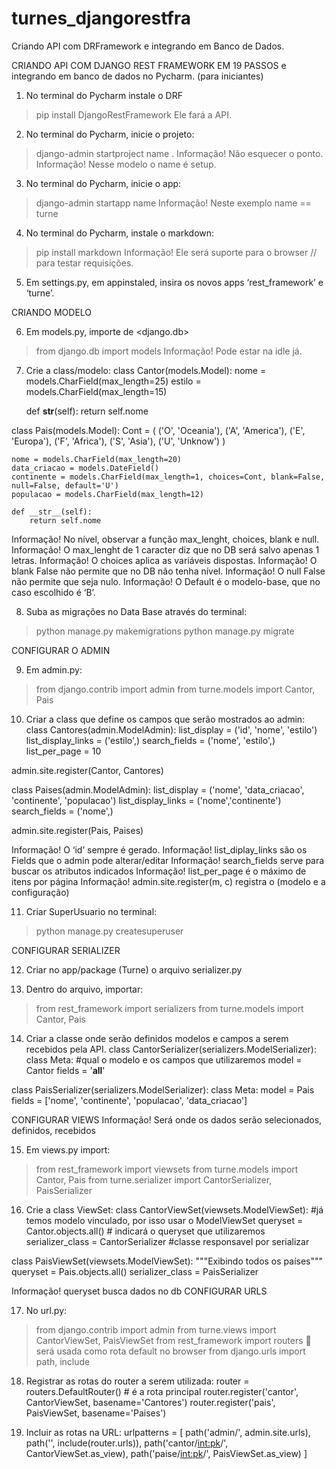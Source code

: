 # turnes_djangorestfra
Criando API com DRFramework e integrando em Banco de Dados. 

CRIANDO API COM DJANGO REST FRAMEWORK EM 19 PASSOS e integrando em banco de dados no Pycharm.
(para iniciantes)

1. No terminal do Pycharm instale o DRF
> pip install DjangoRestFramework
Ele fará a API.

2. No terminal do Pycharm, inicie o projeto:
> django-admin startproject name .
Informação! Não esquecer o ponto.
Informação! Nesse modelo o name é setup.

3. No terminal do Pycharm, inicie o app:
> django-admin startapp name
Informação! Neste exemplo name == turne

4. No terminal do Pycharm, instale o markdown:
> pip install markdown
Informação! Ele será suporte para o browser // para testar requisições.

5. Em settings.py, em appinstaled, insira os novos apps ‘rest_framework’ e ‘turne’.

CRIANDO MODELO

6. Em models.py, importe <models> de <django.db> 
> from django.db import models
Informação! Pode estar na idle já.

7. Crie a class/modelo:
class Cantor(models.Model):
    nome = models.CharField(max_length=25)
    estilo = models.CharField(max_length=15)

    def __str__(self):
        return self.nome

class Pais(models.Model):
    Cont = (
        ('O', 'Oceania'),
        ('A', 'America'),
        ('E', 'Europa'),
        ('F', 'Africa'),
        ('S', 'Asia'),
        ('U', 'Unknow')
    )

    nome = models.CharField(max_length=20)
    data_criacao = models.DateField()
    continente = models.CharField(max_length=1, choices=Cont, blank=False, null=False, default='U')
    populacao = models.CharField(max_length=12)

    def __str__(self):
        return self.nome

Informação! No nível, observar a função max_lenght, choices, blank e null. 
Informação! O max_lenght de 1 caracter diz que no DB será salvo apenas 1 letras.
Informação! O choices aplica as variáveis dispostas.
Informação! O blank False não permite que no DB não tenha nível.
Informação! O null False não permite que seja nulo.
Informação! O Default é o modelo-base, que no caso escolhido é ‘B’.

8. Suba as migrações no Data Base através do terminal:
> python manage.py makemigrations
> python manage.py migrate

CONFIGURAR O ADMIN

9. Em admin.py:
> from django.contrib import admin
> from turne.models import Cantor, Pais

10. Criar a class que define os campos que serão mostrados ao admin:
class Cantores(admin.ModelAdmin):
    list_display = ('id', 'nome', 'estilo')
    list_display_links = ('estilo',)
    search_fields = ('nome', 'estilo',)
    list_per_page = 10

admin.site.register(Cantor, Cantores)

class Paises(admin.ModelAdmin):
    list_display = ('nome', 'data_criacao', 'continente', 'populacao')
    list_display_links = ('nome','continente')
    search_fields = ('nome',)

admin.site.register(Pais, Paises)

Informação! O ‘id’ sempre é gerado.
Informação! list_diplay_links são os Fields que o admin pode alterar/editar
Informação! search_fields serve para buscar os atributos indicados
Informação! list_per_page é o máximo de itens por página 
Informação! admin.site.register(m, c) registra o (modelo e a configuração)

11. Criar SuperUsuario no terminal:
> python manage.py createsuperuser

CONFIGURAR SERIALIZER

12. Criar no app/package (Turne) o arquivo serializer.py

13. Dentro do arquivo, importar:
> from rest_framework import serializers
> from turne.models import Cantor, Pais

14. Criar a classe onde serão definidos modelos e campos a serem recebidos pela API.
class CantorSerializer(serializers.ModelSerializer):
    class Meta: #qual o modelo e os campos que utilizaremos
        model = Cantor
        fields = '__all__'

class PaisSerializer(serializers.ModelSerializer):
    class Meta:
        model = Pais
        fields = ['nome', 'continente', 'populacao', 'data_criacao']

CONFIGURAR VIEWS
Informação! Será onde os dados serão selecionados, definidos, recebidos

15. Em views.py import:
> from rest_framework import viewsets
> from turne.models import Cantor, Pais
> from turne.serializer import CantorSerializer, PaisSerializer

16. Crie a class ViewSet:
class CantorViewSet(viewsets.ModelViewSet): #já temos modelo vinculado, por isso usar o ModelViewSet
    queryset = Cantor.objects.all() # indicará o queryset que utilizaremos
    serializer_class = CantorSerializer #classe responsavel por serializar


class PaisViewSet(viewsets.ModelViewSet):
    """Exibindo todos os países"""
    queryset = Pais.objects.all()
    serializer_class = PaisSerializer
    
Informação! queryset busca dados no db
CONFIGURAR URLS

17. No url.py:
> from django.contrib import admin
> from turne.views import CantorViewSet, PaisViewSet
> from rest_framework import routers  será usada como rota default no browser
> from django.urls import path, include
 
18. Registrar as rotas do router a serem utilizada:
router = routers.DefaultRouter() # é a rota principal
router.register('cantor', CantorViewSet, basename='Cantores')
router.register('pais', PaisViewSet, basename='Paises')

19. Incluir as rotas na URL:
urlpatterns = [
    path('admin/', admin.site.urls),
    path('', include(router.urls)),
    path('cantor/<int:pk>/', CantorViewSet.as_view),
    path('paise/<int:pk>/', PaisViewSet.as_view)
]

